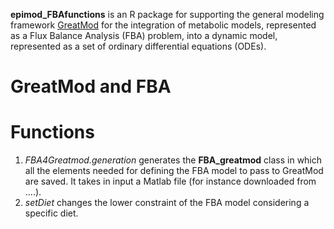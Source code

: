 
**epimod_FBAfunctions**  is an R package for supporting the general modeling framework [GreatMod](https://qbioturin.github.io/epimod/) for the integration of metabolic models, represented as a Flux Balance Analysis (FBA) problem, into a dynamic model, represented as a set of ordinary differential equations (ODEs).

# GreatMod and FBA

# Functions

1. *FBA4Greatmod.generation* generates the **FBA_greatmod** class in which all the elements needed for defining the FBA model to pass to GreatMod are saved. It takes in input a Matlab file (for instance downloaded from ....).
2. *setDiet* changes the lower constraint of the FBA model considering a specific diet. 
